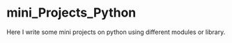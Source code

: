 # mini_Projects_Python
Here I write some mini projects on python using different modules or library.
